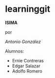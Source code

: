 # learninggit
**ISIMA**

por

_Antonio González_

Alumnos:

- Ernie Contreras
- Edgar Salazar
- Adolfo Romero
